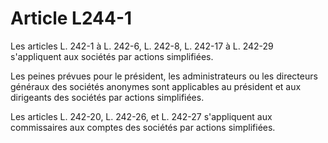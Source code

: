 # Article L244-1

Les articles L. 242-1 à L. 242-6, L. 242-8, L. 242-17 à L. 242-29 s'appliquent aux sociétés par actions simplifiées.

Les peines prévues pour le président, les administrateurs ou les directeurs généraux des sociétés anonymes sont applicables au président et aux dirigeants des sociétés par actions simplifiées.

Les articles L. 242-20, L. 242-26, et L. 242-27 s'appliquent aux commissaires aux comptes des sociétés par actions simplifiées.
